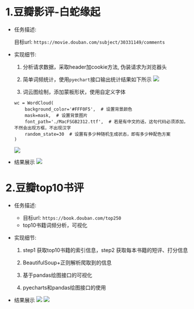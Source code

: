 # 1.豆瓣影评-白蛇缘起

- 任务描述: 

     目标url: `https://movie.douban.com/subject/30331149/comments`


- 实现细节:
    1. 分析请求数据，采取header加cookie方法, 伪装请求为浏览器头
    
    2. 简单词频统计，使用`pyechart`接口输出统计结果如下所示
    ![](https://tva1.sinaimg.cn/large/00831rSTgy1gcjhhp0ewxj30wi0io432.jpg)
    
    3. 词云图绘制，添加蒙板形状，使用自定义字体
    ```{python}
    wc = WordCloud(
        background_color='#FFF0F5',  # 设置背景颜色
        mask=mask,  # 设置背景图片
        font_path='./MacFSGB2312.ttf',  # 若是有中文的话，这句代码必须添加，不然会出现方框，不出现汉字
        random_state=30  # 设置有多少种随机生成状态，即有多少种配色方案
    )
    ```
    ![](https://tva1.sinaimg.cn/large/00831rSTgy1gcjhfys004j30ta0rqnbk.jpg)

- 结果展示
![](https://tva1.sinaimg.cn/large/00831rSTgy1gcjhgpi14rj30rv0h148a.jpg)



# 2.豆瓣top10书评


- 任务描述: 

     - 目标url: `https://book.douban.com/top250`
     - top10书籍词频分析，可视化


- 实现细节:
    1. step1 获取top10书籍的索引信息，step2 获取每本书籍的短评、打分信息
    
    2. BeautifulSoup+正则解析爬取到的信息
    
    3. 基于pandas绘图接口的可视化
    
    4. pyecharts和pandas绘图接口的使用

- 结果展示
![](https://tva1.sinaimg.cn/large/00831rSTgy1gcjhq2kmedj314u0l6400.jpg)
![](https://tva1.sinaimg.cn/large/00831rSTgy1gcjhqp0xj9j30xj0eqtfd.jpg)

